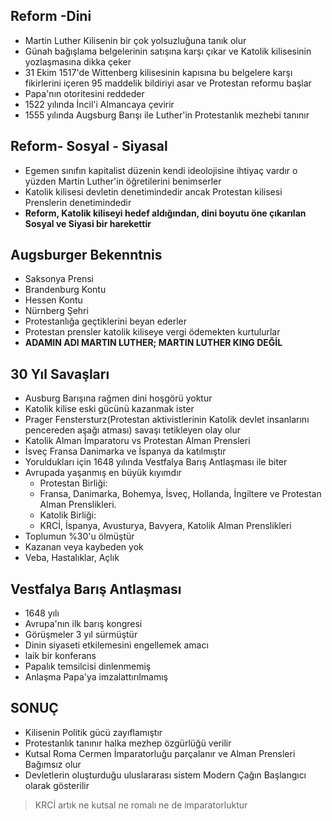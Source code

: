 ## Reform -Dini
- Martin Luther Kilisenin bir çok yolsuzluğuna tanık olur
- Günah bağışlama belgelerinin satışına karşı çıkar ve Katolik kilisesinin yozlaşmasına dikka çeker
- 31 Ekim 1517'de Wittenberg kilisesinin kapısına bu belgelere karşı fikirlerini içeren 95 maddelik bildiriyi asar ve Protestan reformu başlar
- Papa'nın otoritesini reddeder
- 1522 yılında İncil'i Almancaya çevirir
- 1555 yılında Augsburg Barışı ile Luther'in Protestanlık mezhebi tanınır
## Reform- Sosyal - Siyasal
- Egemen sınıfın kapitalist düzenin kendi ideolojisine ihtiyaç vardır o yüzden Martin Luther'in öğretilerini benimserler
- Katolik kilisesi devletin denetimindedir ancak Protestan kilisesi Prenslerin denetimindedir
- **Reform, Katolik kiliseyi hedef aldığından, dini boyutu öne çıkarılan Sosyal ve Siyasi bir harekettir**
## Augsburger Bekenntnis
- Saksonya Prensi
- Brandenburg Kontu
- Hessen Kontu
- Nürnberg Şehri
- Protestanlığa geçtiklerini beyan ederler
- Protestan prensler katolik kiliseye vergi ödemekten kurtulurlar
- **ADAMIN ADI MARTIN LUTHER; MARTIN LUTHER KING DEĞİL**
## 30 Yıl Savaşları
- Ausburg Barışına rağmen dini hoşgörü yoktur
- Katolik kilise eski gücünü kazanmak ister
- Prager Fenstersturz(Protestan aktivistlerinin Katolik devlet insanlarını pencereden aşağı atması) savaşı tetikleyen olay olur
- Katolik Alman İmparatoru vs Protestan Alman Prensleri
- İsveç Fransa Danimarka ve İspanya da katılmıştır
- Yoruldukları için 1648 yılında Vestfalya Barış Antlaşması ile biter
- Avrupada yaşanmış en büyük kıyımdır
	- Protestan Birliği:
	- Fransa, Danimarka, Bohemya, İsveç, Hollanda, İngiltere ve Protestan Alman Prenslikleri.
	- Katolik Birliği:
	- KRCİ, İspanya, Avusturya, Bavyera, Katolik Alman Prenslikleri
- Toplumun %30'u ölmüştür
- Kazanan veya kaybeden yok
- Veba, Hastalıklar, Açlık
## Vestfalya Barış Antlaşması
- 1648 yılı
- Avrupa'nın ilk barış kongresi
- Görüşmeler 3 yıl sürmüştür
- Dinin siyaseti etkilemesini engellemek amacı
- laik bir konferans
- Papalık temsilcisi dinlenmemiş
- Anlaşma Papa'ya imzalattırılmamış
## SONUÇ
- Kilisenin Politik gücü zayıflamıştır
- Protestanlık tanınır halka mezhep özgürlüğü verilir
- Kutsal Roma Cermen İmparatorluğu parçalanır ve Alman Prensleri Bağımsız olur
- Devletlerin oluşturduğu uluslararası sistem Modern Çağın Başlangıcı olarak gösterilir
> KRCİ artık ne kutsal ne romalı ne de imparatorluktur